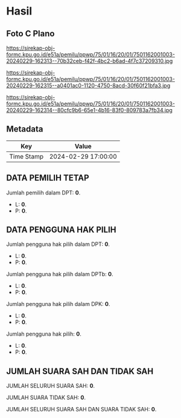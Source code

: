 # Hasil

## Foto C Plano

https://sirekap-obj-formc.kpu.go.id/e51a/pemilu/ppwp/75/01/16/20/01/7501162001003-20240229-162313--70b32ceb-f42f-4bc2-b6ad-4f7c37209310.jpg

https://sirekap-obj-formc.kpu.go.id/e51a/pemilu/ppwp/75/01/16/20/01/7501162001003-20240229-162315--a0401ac0-1120-4750-8acd-30f60f21bfa3.jpg

https://sirekap-obj-formc.kpu.go.id/e51a/pemilu/ppwp/75/01/16/20/01/7501162001003-20240229-162314--80cfc9b6-65e1-4b16-83f0-809783a7fb34.jpg


## Metadata

| Key        | Value               |
| ---------- | ------------------- |
| Time Stamp | 2024-02-29 17:00:00 |


## DATA PEMILIH TETAP

Jumlah pemilih dalam DPT: **0**.
 * L: **0**.
 * P: **0**.

## DATA PENGGUNA HAK PILIH

Jumlah pengguna hak pilih dalam DPT: **0**.
 * L: **0**.
 * P: **0**.

Jumlah pengguna hak pilih dalam DPTb: **0**.
 * L: **0**.
 * P: **0**.

Jumlah pengguna hak pilih dalam DPK: **0**.
 * L: **0**.
 * P: **0**.

Jumlah pengguna hak pilih: **0**.
 * L: **0**.
 * P: **0**.

## JUMLAH SUARA SAH DAN TIDAK SAH

JUMLAH SELURUH SUARA SAH: **0**.

JUMLAH SUARA TIDAK SAH: **0**.

JUMLAH SELURUH SUARA SAH DAN SUARA TIDAK SAH: **0**.


